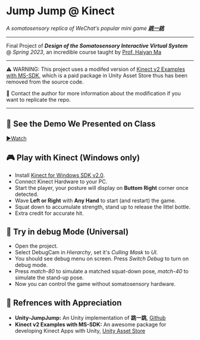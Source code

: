 # Jump Jump @ Kinect
*A somatosensory replica of WeChat‘s popular mini game **[跳一跳](https://zh.wikipedia.org/wiki/%E8%B7%B3%E4%B8%80%E8%B7%B3)***

---

Final Project of ***Design of the Somatosensory Interactive Virtual System*** @ *Spring 2023*,
an incredible course taught by [Prof. Haiyan Ma](https://ieeexplore.ieee.org/author/450192396385734)

---

⚠️ WARNING: This project uses a modifed version of [Kinect v2 Examples with MS-SDK](https://assetstore.unity.com/packages/tools/integration/kinect-v2-examples-with-ms-sdk-18708#description), which is a paid package in Unity Asset Store thus has been removed from the source code.

🙋 Contact the author for more information about the modification if you want to replicate the repo.

---

## 🎥 See the Demo We Presented on Class
[▶️Watch](112233)

## 🎮 Play with Kinect (Windows only)
- Install [Kinect for Windows SDK v2.0](https://www.microsoft.com/en-us/download/details.aspx?id=44561).
- Connect Kinect Hardware to your PC.
- Start the player, your posture will display on **Buttom Right** corner once detected.
- Wave **Left or Right** with **Any Hand** to start (and restart) the game.
- Squat down to accumulate strength, stand up to release the littel bottle.
- Extra credit for accurate hit.
## 🔨 Try in debug Mode (Universal)
- Open the project.
- Select DebugCam in *Hierarchy*, set it's *Culling Mask* to *UI*.
- You should see debug menu on screen. Press *Switch Debug* to turn on debug mode.
- Press *match-80* to simulate a matched squat-down pose, *match-40* to simulate the stand-up pose. 
- Now you can control the game without somatosensory hardware.

## 🔗 Refrences with Appreciation
- **Unity-JumpJump:** An Unity implementation of **跳一跳**, [Github](https://github.com/MetaZhi/Unity-JumpJump)
- **Kinect v2 Examples with MS-SDK:** An awesome package for developing Kinect Apps with Unity, [Unity Asset Store](https://assetstore.unity.com/packages/tools/integration/kinect-v2-examples-with-ms-sdk-18708#description)
